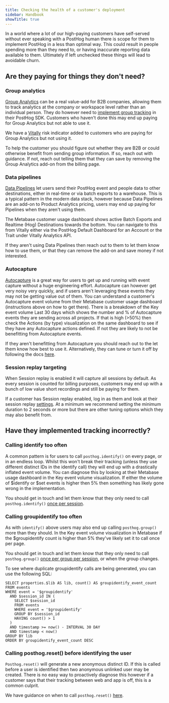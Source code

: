 ```yaml
---
title: Checking the health of a customer's deployment
sidebar: Handbook
showTitle: true
---
```


In a world where a lot of our high-paying customers have self-served without 
ever speaking with a PostHog human there is scope for them to implement PostHog 
in a less than optimal way.  This could result in people spending more than they
need to, or having inaccurate reporting data available to them.  Ultimately if 
left unchecked these things will lead to avoidable churn.

## Are they paying for things they don't need?

### Group analytics

[Group Analytics](/docs/product-analytics/group-analytics) can be a real value-add for B2B companies, allowing them to track
analytics at the company or workspace level rather than an individual person.  They 
do however need to [implement group tracking](/docs/product-analytics/group-analytics#how-to-create-groups) in their PostHog SDK.  Customers who haven't 
done this may end up paying for Group Analytics but not able to use it.

We have a [Vitally](https://posthog.vitally-eu.io/) risk indicator added to customers who are paying for Group Analytics 
but not using it.  

To help the customer you should figure out whether they are B2B or could otherwise benefit
from sending group information.  If so, reach out with guidance.  If not, reach out telling 
them that they can save by removing the Group Analytics add-on from the billing page.

### Data pipelines

[Data Pipelines](/docs/cdp) let users send their PostHog event and people data to other destinations, either in real-time or via batch exports to a warehouse.  This is a typical pattern in the modern data stack, however because Data Pipelines are an add-on to Product Analytics pricing, users may end up paying for Pipelines when they aren't using them.

The Metabase customer usage dashboard shows active Batch Exports and Realtime (Hog) Destinations towards the bottom.  You can navigate to this from Vitally either via the PostHog Default Dashboard for an Account or the Trait under Vitally Analytics API.

If they aren't using Data Pipelines then reach out to them to let them know how to use them, or that they can remove the add-on and save money if not interested.

### Autocapture

[Autocapture](/docs/product-analytics/autocapture) is a great way for users to get up and running with event capture without a huge engineering effort.  Autocapture can however get very noisy very quickly, and if users aren't leveraging these events they may not be getting value out of them.  You can understand a customer's Autocapture event volume from their Metabase customer usage dashboard (instructions above on how to get there).  There is a breakdown of the Key event volume Last 30 days which shows the number and % of Autocapture events they are sending across all projects.  If that is high (>50%) then check the Actions (by type) visualization on the same dashboard to see if they have any Autocapture actions defined.  If not they are likely to not be benefitting from Autocapture events.

If they aren't benefitting from Autocapture you should reach out to the let them know how best to use it.  Alternatively, they can tune or turn it off by following the docs [here](/docs/product-analytics/autocapture#configuring-autocapture).

### Session replay targeting

When Session replay is enabled it will capture all sessions by default.  As every session is counted for billing purposes, customers may end up with a bunch of low value short recordings and still be paying for them.

If a customer has Session replay enabled, log in as them and look at their session replay [settings](/docs/session-replay/how-to-control-which-sessions-you-record).  At a minimum we recommend setting the minimum duration to 2 seconds or more but there are other tuning options which they may also benefit from.

## Have they implemented tracking incorrectly?

### Calling identify too often

A common pattern is for users to call `posthog.identify()` on every page, or in an endless loop.  Whilst this won't break their tracking (unless they use different distinct IDs in the identify call) they will end up with a drastically inflated event volume.  You can diagnose this by looking at their Metabase usage dashboard in the Key event volume visualization.  If either the volume of $identify or $set events is higher then 5% then something has likely gone wrong in the implementation.

You should get in touch and let them know that they only need to call `posthog.identify()` [once per session](/docs/product-analytics/identify#best-practices-when-using-identify).

### Calling groupidentify too often

As with `identify()` above users may also end up calling `posthog.group()` more than they should.  In the Key event volume visualization in Metabase if the $groupidentify count is higher than 5% they've likely set it to call once per page.  

You should get in touch and let them know that they only need to call `posthog.group()` [once per group per session](/docs/product-analytics/group-analytics#how-to-create-groups), or when the group changes.

To see where duplicate groupidentify calls are being generated, you can use the following SQL:

```
SELECT properties.$lib AS lib, count() AS groupidentify_event_count
FROM events
WHERE event = '$groupidentify'
  AND $session_id IN (
    SELECT $session_id
    FROM events
    WHERE event = '$groupidentify'
    GROUP BY $session_id
    HAVING count() > 1
  )
  AND timestamp >= now() - INTERVAL 30 DAY
  AND timestamp < now()
GROUP BY lib
ORDER BY groupidentify_event_count DESC
```

### Calling posthog.reset() before identifying the user

`Posthog.reset()` will generate a new anonymous distinct ID.  If this is called before a user is identified then two anonymous unlinked user may be created.  There is no easy way to proactively diagnose this however if a customer says that their tracking between web and app is off, this is a common culprit.

We have guidance on when to call `posthog.reset()` [here](/docs/libraries/js/features#resetting-a-user).
